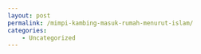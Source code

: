 ```yaml
---
layout: post
permalink: /mimpi-kambing-masuk-rumah-menurut-islam/
categories:
    - Uncategorized
---
```


